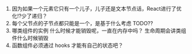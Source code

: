 1. 因为如果一个元素它只有一个儿子，儿子还是文本节点话，React进行了优化!?少了递归？
2. 每个父节点的子节点都只能是一个，是基于什么考虑 TODO?? 
3. 哪类组件的实例 什么时候才能销毁呢，一直在内存中吗？ 生命周期会讲类组件什么时候销毁
4. 函数组件必须通过 hooks 才能有自己的状态吧？ 